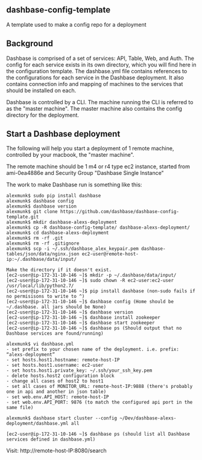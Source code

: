 ## dashbase-config-template
A template used to make a config repo for a deployment

## Background
Dashbase is comprised of a set of services: API, Table, Web, and Auth. The config for each service exists in its own directory, which you will find here in the configuration template. The dashbase.yml file contains references to the configurations for each service in the Dashbase deployment. It also contains connection info
and mapping of machines to the services that should be installed on each.

Dashbase is controlled by a CLI. The machine running the CLI is referred to as the "master machine". The master machine also
contains the config directory for the deployment.


## Start a Dashbase deployment
The following will help you start a deployment of 1 remote machine, controlled by your macbook, the "master machine".

The remote machine should be 1 m4 or r4 type ec2 instance, started from ami-0ea4886e and Security Group "Dashbase Single Instance"

The work to make Dashbase run is something like this:

```
alexmunk$ sudo pip install dashbase
alexmunk$ dashbase config
alexmunk$ dashbase version
alexmunk$ git clone https://github.com/dashbase/dashbase-config-template.git
alexmunk$ mkdir dashbase-alexs-deployment
alexmunk$ cp -R dashbase-config-template/ dashbase-alexs-deployment/
alexmunk$ cd dashbase-alexs-deployment
alexmunk$ rm -rf .git
alexmunk$ rm -rf .gitignore
alexmunk$ scp -i ~/.ssh/dashbase_alex_keypair.pem dashbase-tables/json/data/nginx.json ec2-user@remote-host-ip:~/.dashbase/data/input/

Make the directory if it doesn't exist.
[ec2-user@ip-172-31-10-146 ~]$ mkdir -p ~/.dashbase/data/input/
[ec2-user@ip-172-31-10-146 ~]$ sudo chown -R ec2-user:ec2-user /usr/local/lib/python2.7/
[ec2-user@ip-172-31-10-146 ~]$ pip install dashbase (non-sudo fails if no permisisons to write to ^)
[ec2-user@ip-172-31-10-146 ~]$ dashbase config (Home should be ~/.dashbase. all jars should be None)
[ec2-user@ip-172-31-10-146 ~]$ dashbase version
[ec2-user@ip-172-31-10-146 ~]$ dashbase install zookeeper
[ec2-user@ip-172-31-10-146 ~]$ dashbase start zookeeper
[ec2-user@ip-172-31-10-146 ~]$ dashbase ps (Should output that no Dashbase services are found/running)

alexmunk$ vi dashbase.yml
- set prefix to your chosen name of the deployment. i.e. prefix: “alexs-deployment”
- set hosts.host1.hostname: remote-host-IP
- set hosts.host1.username: ec2-user
- set hosts.host1.private_key: ~/.ssh/your_ssh_key.pem
- delete hosts.host2 configuration block
- change all cases of host2 to host1
- set all cases of MONITOR_URL: remote-host-IP:9888 (there's probably one in api and another in json table)
- set web.env.API_HOST: remote-host-IP
- set web.env.API_PORT: 9876 (to match the configured api port in the same file)

alexmunk$ dashbase start cluster --config ~/Dev/dashbase-alexs-deployment/dashbase.yml all

[ec2-user@ip-172-31-10-146 ~]$ dashbase ps (should list all Dashbase services defined in dashbase.yml)
```

Visit: http://remote-host-IP:8080/search



